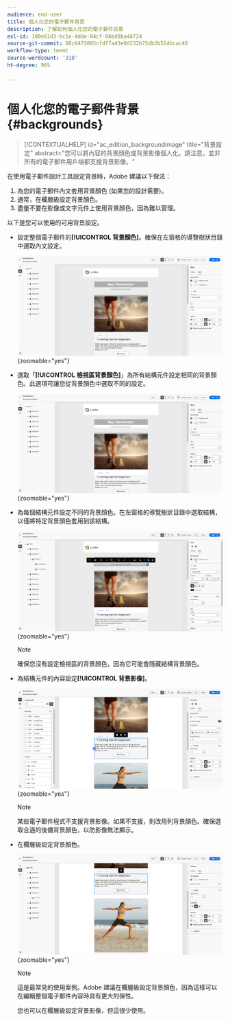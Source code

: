 ```yaml
---
audience: end-user
title: 個人化您的電子郵件背景
description: 了解如何個人化您的電子郵件背景
exl-id: 180e61d3-bc1e-4dde-84cf-06bd8ba4d724
source-git-commit: 88c6473005cfdf7a43e0d232b75db2b51dbcac40
workflow-type: tm+mt
source-wordcount: '310'
ht-degree: 96%

---
```


# 個人化您的電子郵件背景 {#backgrounds}

>[!CONTEXTUALHELP]
>id="ac_edition_backgroundimage"
>title="背景設定"
>abstract="您可以將內容的背景顏色或背景影像個人化。請注意，並非所有的電子郵件用戶端都支援背景影像。"

在使用電子郵件設計工具設定背景時，Adobe 建議以下做法：

1. 為您的電子郵件內文套用背景顏色 (如果您的設計需要)。
1. 通常，在欄層級設定背景顏色。
1. 盡量不要在影像或文字元件上使用背景顏色，因為難以管理。

以下是您可以使用的可用背景設定。

* 設定整個電子郵件的&#x200B;**[!UICONTROL 背景顏色]**。確保在左窗格的導覽樹狀目錄中選取內文設定。

  ![](assets/background_1.png){zoomable=&quot;yes&quot;}

* 選取「**[!UICONTROL 檢視區背景顏色]**」為所有結構元件設定相同的背景顏色。此選項可讓您從背景顏色中選取不同的設定。

  ![](assets/background_2.png){zoomable=&quot;yes&quot;}

* 為每個結構元件設定不同的背景顏色。在左窗格的導覽樹狀目錄中選取結構，以僅將特定背景顏色套用到該結構。

  ![](assets/background_3.png){zoomable=&quot;yes&quot;}

  >[!NOTE]
  >
  >確保您沒有設定檢視區的背景顏色，因為它可能會隱藏結構背景顏色。

* 為結構元件的內容設定&#x200B;**[!UICONTROL 背景影像]**。

  ![](assets/background_4.png){zoomable=&quot;yes&quot;}

  >[!NOTE]
  >
  >某些電子郵件程式不支援背景影像。如果不支援，則改用列背景顏色。確保選取合適的後備背景顏色，以防影像無法顯示。

* 在欄層級設定背景顏色。

  ![](assets/background_5.png){zoomable=&quot;yes&quot;}

  >[!NOTE]
  >
  >這是最常見的使用案例。Adobe 建議在欄層級設定背景顏色，因為這樣可以在編輯整個電子郵件內容時具有更大的彈性。

  您也可以在欄層級設定背景影像，但這很少使用。
